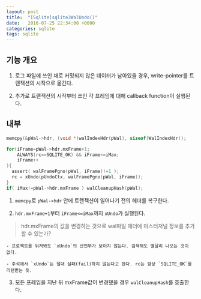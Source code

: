 ```yaml
---
layout: post
title:  "[Sqlite]sqlite3WalUndo()"
date:   2016-07-25 22:34:00 +0000
categories: sqlite
tags: sqlite
---
```


## 기능 개요

1. 로그 파일에 쓰인 채로 커밋되지 않은 데이터가 남아있을 경우, write-pointer를 트랜잭션의 시작으로 옮긴다.

2. 추가로 트랜잭션의 시작부터 쓰인 각 프레임에 대해 callback function이 실행된다.

## 내부

```c
memcpy(&pWal->hdr, (void *)walIndexHdr(pWal), sizeof(WalIndexHdr));

for(iFrame=pWal->hdr.mxFrame+1;
    ALWAYS(rc==SQLITE_OK) && iFrame<=iMax;
    iFrame++
){
  assert( walFramePgno(pWal, iFrame)!=1 );
  rc = xUndo(pUndoCtx, walFramePgno(pWal, iFrame));
}
if( iMax!=pWal->hdr.mxFrame ) walCleanupHash(pWal);

```

1. `memcpy`로 `pWal->hdr` 안에 트랜젝션이 일어나기 전의 헤더를 복구한다.

2. `hdr.mxFrame+1`부터 `iFrame<=iMax`까지 `xUndo`가 실행된다.

> hdr.mxFrame의 값을 변경하는 것으로 wal파일 헤더에 마스터저널 정보를 추가할 수 있는가?

    - 프로젝트를 뒤져봐도 `xUndo`의 선언부가 보이지 않는다. 검색해도 별달리 나오는 것이 없다.

    - 주석에서 `xUndo`는 절대 실패(fail)하지 않는다고 한다. rc는 항상 `SQLITE_OK`를 리턴받는 듯.

3. 모든 프레임을 지난 뒤 mxFrame값이 변경됐을 경우 `walCleanupHash`를 호출한다.
